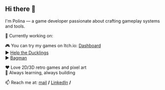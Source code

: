 ## Hi there 👋

I'm Polina — a game developer passionate about crafting gameplay systems and tools.

👾 Currently working on:

🎮 You can try my games on Itch.io: [Dashboard](https://mulwe.itch.io/)  
▶️ [Help the Ducklings](https://github.com/Mulwe/help-the-ducklings)  
▶️ [Bagman](https://mulwe.itch.io/bagman)  


❤️ Love 2D/3D retro games and pixel art  
🧠 Always learning, always building

📫 Reach me at: [mail](polina.g.dev@gmail.com) **/**
[LinkedIn](https://www.linkedin.com/in/polina-g-dev/) **/**
 
 
